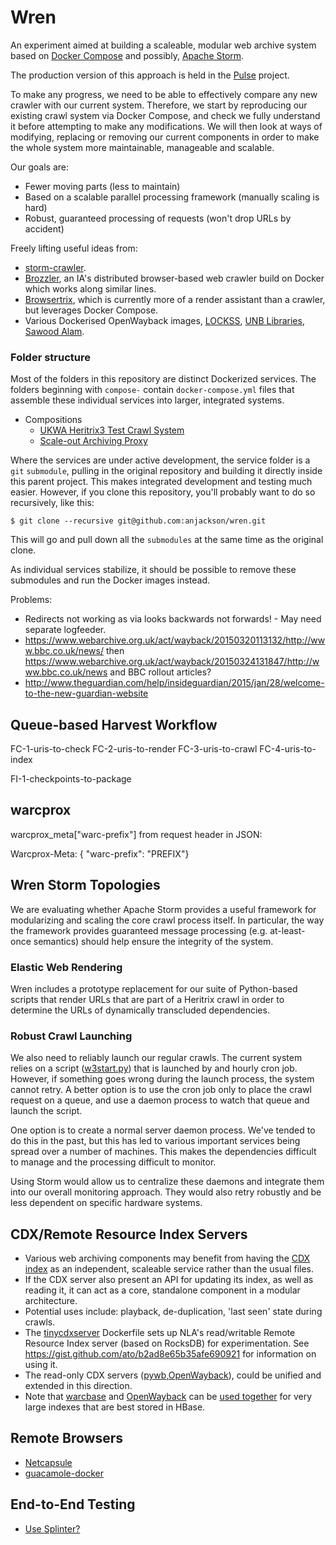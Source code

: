 Wren
====

An experiment aimed at building a scaleable, modular web archive system based on [Docker Compose](https://docs.docker.com/compose/) and possibly, [Apache Storm](http://storm.apache.org/).

The production version of this approach is held in the [Pulse](https://github.com/ukwa/pulse) project.

To make any progress, we need to be able to effectively compare any new crawler with our current system. Therefore, we start by reproducing our existing crawl system via Docker Compose, and check we fully understand it before attempting to make any modifications. We will then look at ways of modifying, replacing or removing our current components in order to make the whole system more maintainable, manageable and scalable.

Our goals are:

- Fewer moving parts (less to maintain)
- Based on a scalable parallel processing framework (manually scaling is hard)
- Robust, guaranteed processing of requests (won't drop URLs by accident)

Freely lifting useful ideas from:

* [storm-crawler](https://github.com/DigitalPebble/storm-crawler).
* [Brozzler](https://github.com/nlevitt/brozzler), an IA's distributed browser-based web crawler build on Docker which works along similar lines.
* [Browsertrix](https://github.com/ikreymer/browsertrix), which is currently more of a render assistant than a crawler, but leverages Docker Compose.
* Various Dockerised OpenWayback images, [LOCKSS](https://hub.docker.com/r/lockss/openwayback/), [UNB Libraries](https://github.com/unb-libraries/docker-openwayback), [Sawood Alam](https://github.com/ibnesayeed/docker-wayback).

### Folder structure ###

Most of the folders in this repository are distinct Dockerized services. The folders beginning with ```compose-``` contain ```docker-compose.yml``` files that assemble these individual services into larger, integrated systems.

* Compositions
    * [UKWA Heritrix3 Test Crawl System](./compose-test-crawler/)
    * [Scale-out Archiving Proxy](./compose-warcprox/)

Where the services are under active development, the service folder is a ```git``` ```submodule```, pulling in the original repository and building it directly inside this parent project. This makes integrated development and testing much easier. However, if you clone this repository, you'll probably want to do so recursively, like this:

    $ git clone --recursive git@github.com:anjackson/wren.git

This will go and pull down all the ```submodules``` at the same time as the original clone.

As individual services stabilize, it should be possible to remove these submodules and run the Docker images instead.


Problems:
- Redirects not working as via looks backwards not forwards! - May need separate logfeeder.
- https://www.webarchive.org.uk/act/wayback/20150320113132/http://www.bbc.co.uk/news/ then https://www.webarchive.org.uk/act/wayback/20150324131847/http://www.bbc.co.uk/news and BBC rollout articles?
- http://www.theguardian.com/help/insideguardian/2015/jan/28/welcome-to-the-new-guardian-website

Queue-based Harvest Workflow
----------------------------

FC-1-uris-to-check
FC-2-uris-to-render
FC-3-uris-to-crawl
FC-4-uris-to-index

FI-1-checkpoints-to-package

warcprox
--------

warcprox_meta["warc-prefix"] from request header in JSON:

Warcprox-Meta: { "warc-prefix": "PREFIX"}

Wren Storm Topologies
---------------------

We are evaluating whether Apache Storm provides a useful framework for modularizing and scaling the core crawl process itself. In particular, the way the framework provides guaranteed message processing (e.g. at-least-once semantics) should help ensure the integrity of the system.

### Elastic Web Rendering ###

Wren includes a prototype replacement for our suite of Python-based scripts that render URLs that are part of a Heritrix crawl in order to determine the URLs of dynamically transcluded dependencies.

### Robust Crawl Launching ###

We also need to reliably launch our regular crawls. The current system relies on a script ([w3start.py](https://github.com/ukwa/python-w3act/blob/master/w3start.py)) that is launched by and hourly cron job. However, if something goes wrong during the launch process, the system cannot retry. A better option is to use the cron job only to place the crawl request on a queue, and use a daemon process to watch that queue and launch the script.

One option is to create a normal server daemon process. We've tended to do this in the past, but this has led to various important services being spread over a number of machines. This makes the dependencies difficult to manage and the processing difficult to monitor.

Using Storm would allow us to centralize these daemons and integrate them into our overall monitoring approach. They would also retry robustly and be less dependent on specific hardware systems.


CDX/Remote Resource Index Servers
---------------------------------

- Various web archiving components may benefit from having the [CDX index](https://archive.org/web/researcher/cdx_file_format.php) as an independent, scaleable service rather than the usual files.
- If the CDX server also present an API for updating its index, as well as reading it, it can act as a core, standalone component in a modular architecture.
- Potential uses include: playback, de-duplication, 'last seen' state during crawls.
- The [tinycdxserver](https://github.com/nla/tinycdxserver) Dockerfile sets up NLA's read/writable Remote Resource Index server (based on RocksDB) for experimentation. See <https://gist.github.com/ato/b2ad8e65b35afe690921> for information on using it.
- The read-only CDX servers ([pywb](https://github.com/ikreymer/pywb/wiki/CDX-Server-API),[OpenWayback](https://github.com/iipc/openwayback/tree/master/wayback-cdx-server-webapp)), could be unified and extended in this direction.
- Note that [warcbase](http://warcbase.org/) and [OpenWayback](https://github.com/iipc/openwayback) can be [used together](https://github.com/lintool/warcbase#waybackwarcbase-integration) for very large indexes that are best stored in HBase.

Remote Browsers
---------------

* [Netcapsule](https://github.com/ikreymer/netcapsule)
* [guacamole-docker](http://guac-dev.org/doc/gug/guacamole-docker.html)

End-to-End Testing
------------------

* [Use Splinter?](https://splinter.readthedocs.org/en/latest/why.html)


